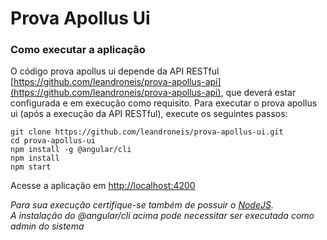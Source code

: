 # Prova Apollus Ui

### Como executar a aplicação
O código prova apollus ui depende da API RESTful [https://github.com/leandroneis/prova-apollus-api](https://github.com/leandroneis/prova-apollus-api), que deverá estar configurada e em execução como requisito.
Para executar o prova apollus ui (após a execução da API RESTful), execute os seguintes passos:
```
git clone https://github.com/leandroneis/prova-apollus-ui.git
cd prova-apollus-ui
npm install -g @angular/cli
npm install
npm start
```
Acesse a aplicação em [http://localhost:4200](http://localhost:4200)  

*Para sua execução certifique-se também de possuir o [NodeJS](http://nodejs.org).*  
*A instalação do @angular/cli acima pode necessitar ser executada como admin do sistema*  
